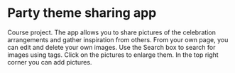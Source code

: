 <h1>Party theme sharing app</h1>

<p>
    Course project.
    The app allows you to share pictures of the celebration arrangements and gather inspiration from others.
    From your own page, you can edit and delete your own images.
    Use the Search box to search for images using tags.
    Click on the pictures to enlarge them.
    In the top right corner you can add pictures.
</p>
<img src="">
